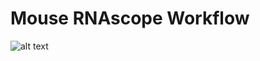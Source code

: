 # Mouse RNAscope Workflow

![alt text](https://github.com/LieberInstitute/dotdotdot/blob/master/images/MAX_Human1-520.tif)
